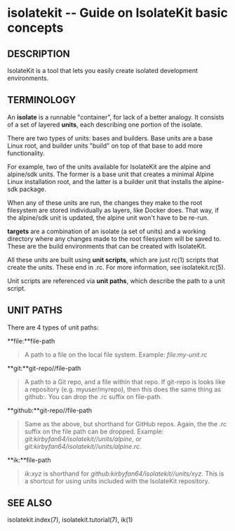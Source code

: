 # isolatekit -- Guide on IsolateKit basic concepts

## DESCRIPTION

IsolateKit is a tool that lets you easily create isolated development environments.

## TERMINOLOGY

An **isolate** is a runnable "container", for lack of a better analogy. It consists of a
set of layered **units**, each describing one portion of the isolate.

There are two types of units: bases and builders. Base units are a base Linux root,
and builder units "build" on top of that base to add more functionality.

For example, two of the units available for IsolateKit are the alpine and alpine/sdk
units. The former is a base unit that creates a minimal Alpine Linux installation root,
and the latter is a builder unit that installs the alpine-sdk package.

When any of these units are run, the changes they make to the root filesystem are
stored individually as layers, like Docker does. That way, if the alpine/sdk unit is
updated, the alpine unit won't have to be re-run.

**targets** are a combination of an isolate (a set of units) and a working directory
where any changes made to the root filesystem will be saved to. These are the build
environments that can be created with IsolateKit.

All these units are built using **unit scripts**, which are just rc(1) scripts that
create the units. These end in .rc. For more information, see isolatekit.rc(5).

Unit scripts are referenced via **unit paths**, which describe the path to a unit script.


## UNIT PATHS

There are 4 types of unit paths:

**file:**file-path

> A path to a file on the local file system. Example: *file:my-unit.rc*

**git:**git-repo//file-path

> A path to a Git repo, and a file within that repo. If git-repo is looks like a
repository (e.g. myuser/myrepo), then this does the same thing as github:. You can drop
the .rc suffix on file-path.

**github:**git-repo//file-path

> Same as the above, but shorthand for GitHub repos. Again, the the .rc suffix on the file
path can be dropped. Example: *git:kirbyfan64/isolatekit//units/alpine*, or
*git:kirbyfan64/isolatekit//units/alpine.rc*.

**ik:**file-path

> *ik:xyz* is shorthand for *github:kirbyfan64/isolatekit//units/xyz*. This is a shortcut for
using units included with the IsolateKit repository.

## SEE ALSO

isolatekit.index(7), isolatekit.tutorial(7), ik(1)
